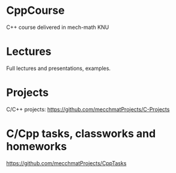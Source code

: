 # CppCourse
C++ course delivered in mech-math KNU

# Lectures
Full lectures and presentations, examples.


# Projects

C/C++ projects:
https://github.com/mecchmatProjects/C-Projects

# C/Cpp tasks, classworks and homeworks

https://github.com/mecchmatProjects/CppTasks

